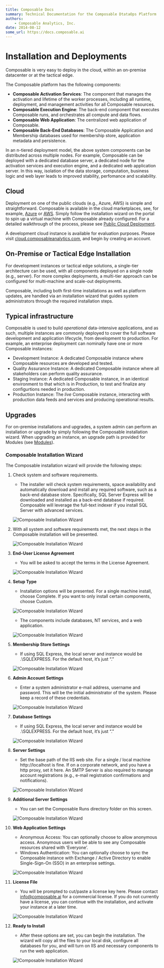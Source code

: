 ```yaml
---
title: Composable Docs
summary: Technical Documentation for the Composable DtataOps Platform
authors:
    - Composable Analytics, Inc.
date: 2014-08-12
some_url: https://docs.composable.ai
---
```


# Installation and Deployments

Composable is very easy to deploy in the cloud, within an on-premise datacenter or at the tactical edge.

The Composable platform has the following components:

- **Composable Activation Services**: The component that manages the activation and lifetime of the worker processes, including all runtime, deployment, and management activities for all Composable resources.
- **Composable Execution Engine**: The back-end component that executes Composable runs, and orchestrates all compute and data flows.
- **Composable Web Application**: The centralized web application of Composable.
- **Composable Back-End Databases**: The Composable Application and Membership databases used for membership store, application metadata and persistence.

In an n-tiered deployment model, the above system components can be distributed across multiple nodes. For example, Composable can be deployed with a dedicated database server, a dedicated node for the activation services and execution engine, and a dedicated web application server. In this way, isolation of the data storage, computation, business logic and web layer leads to improved stability, perfomance and scalability.

## Cloud

Deployment on one of the public clouds (e.g., Azure, AWS) is simple and straightforward. Composable is available in the cloud marketplaces, see, for example, [Azure](https://azuremarketplace.microsoft.com/en-us/marketplace/apps/composable.composable?tab=overview) or [AWS](https://aws.amazon.com/marketplace/seller-profile?id=911f5969-ae5e-4de9-acca-b8f606972771). Simply follow the installation wizard on the portal to spin up a virtual machine with Composable already configured. For a detailed walkthrough of the process, please see [Public Cloud Deployment](/04.Public-Cloud-Deployment.md).

A development cloud instance is available for evaluation purposes. Please visit [cloud.composableanalytics.com](https://cloud.composableanalytics.com/), and begin by creating an account.

## On-Premise or Tactical Edge Installation

For development instances or tactical edge solutions, a single-tier architecture can be used, with all components deployed on a single node (e.g., server). For more complex deployments, a multi-tier approach can be configured for multi-machine and scale-out deployments.

Composable, including both first-time installations as well as platform updates, are handled via an installation wizard that guides system administrators through the required installation steps.

## Typical infrastructure

Composable is used to build *operational* data-intensive applications, and as such, multiple instances are commonly deployed to cover the full software development and application lifecycle, from development to production. For example, an enterprise deployment can nominally have one or more Composable instances:

- Development Instance: A dedicated Composable instance where Composable resources are developed and tested.
- Quality Assurance Instance: A dedicated Composable instance where all stakeholders can perform quality assurance.
- Staging Instance: A dedicated Composable instance, in an identical environment to that which is in Production, to test and finalize any configurtions needed in production.
- Production Instance: The *live* Composable instance, interacting with production data feeds and services and producing operational results.

## Upgrades

For on-premise installations and upgrades, a system admin can perform an installation or upgrade by simply following the Composable installation wizard. When upgrading an instance, an upgrade path is provided for Modules (see [Modules](../DataFlows/04.Modules.md)).

### Composable Installation Wizard

The Composable installation wizard will provide the following steps:

1. Check system and software requirements.
    - The installer will check system requirements, space availability and automatically download and install any required software, such as a back-end database store. Specifically, SQL Server Express will be downloaded and installed as a back-end database if required. Composable will leverage the full-text indexer if you install SQL Server with advanced services.

    ![!Composable Installation Wizard](img/01.03.ComposableInstaller_1.png)

2. With all system and software requirements met, the next steps in the Composable installation will be presented.

    ![!Composable Installation Wizard](img/01.03.ComposableInstaller_2.png)

3. **End-User License Agreement**
    - You will be asked to accept the terms in the License Agreement. 

    ![!Composable Installation Wizard](img/01.03.ComposableInstaller_3.png)

4. **Setup Type**

    - Installation options will be presented. For a single machine install, choose Complete. If you want to only install certain components, choose Custom.

    ![!Composable Installation Wizard](img/01.03.ComposableInstaller_4a.png)

    - The components include databases, NT services, and a web application.

    ![!Composable Installation Wizard](img/01.03.ComposableInstaller_4b.png)

5. **Membership Store Settings**
    - If using SQL Express, the local server and instance would be .\SQLEXPRESS. For the default host, it’s just “.”

    ![!Composable Installation Wizard](img/01.03.ComposableInstaller_5.png)


6. **Admin Account Settings**
    - Enter a system administrator e-mail address, username and password. This will be the initial administrator of the system. Please keep a record of these credentials.

    ![!Composable Installation Wizard](img/01.03.ComposableInstaller_6.png)


7. **Database Settings**
    - If using SQL Express, the local server and instance would be .\SQLEXPRESS. For the default host, it’s just “.”

    ![!Composable Installation Wizard](img/01.03.ComposableInstaller_7.png)


8. **Server Settings**
    - Set the base path of the IIS web site. For a single / local machine http://localhost is fine. If on a corporate network, and you have a http proxy, set it here. An SMTP Server is also required to manage account registrations (e.g., e-mail registration confirmations and notifications).

    ![!Composable Installation Wizard](img/01.03.ComposableInstaller_8.png)


9. **Additional Server Settings**
    - You can set the Composable Runs directory folder on this screen.

    ![!Composable Installation Wizard](img/01.03.ComposableInstaller_9.png)


10. **Web Application Settings**
    - Anonymous Access: You can optionally choose to allow anonymous access. Anonymous users will be able to see any Composable resources shared with ‘Everyone’.
    - Windows Authentication: You can optionally choose to sync the Composable instance with Exchange / Active Directory to enable Single-Sign-On (SSO) in an enterprise settings.

    ![!Composable Installation Wizard](img/01.03.ComposableInstaller_10.png)


11. **License File**
      - You will be prompted to cut/paste a license key here. Please contact info@composable.ai for a commercial license. If you do not currently have a license, you can continue with the installation, and activate your instance at a later time.

    ![!Composable Installation Wizard](img/01.03.ComposableInstaller_11.png)


12. **Ready to Install**
      - After these options are set, you can begin the installation. The wizard will copy all the files to your local disk, configure all databases for you, and will turn on IIS and necessary components to run the web application.

    ![!Composable Installation Wizard](img/01.03.ComposableInstaller_12.png)

